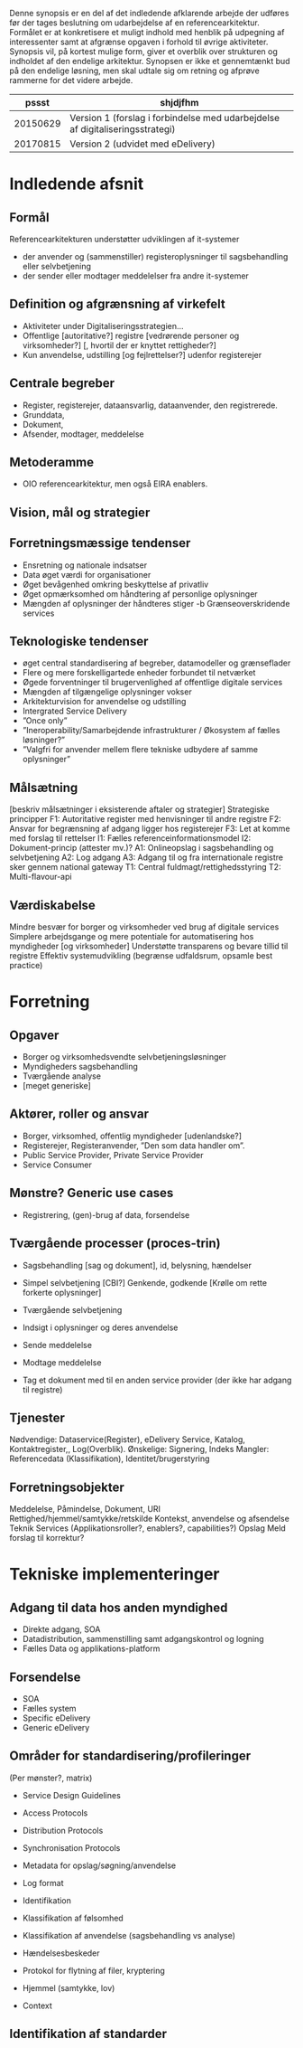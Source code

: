 Denne synopsis er en del af det indledende afklarende arbejde der udføres før der tages beslutning om udarbejdelse af en referencearkitektur. Formålet er at konkretisere et muligt indhold med henblik på udpegning af interessenter samt at afgrænse opgaven i forhold til øvrige aktiviteter.
Synopsis vil, på kortest mulige form, giver et overblik over strukturen og indholdet af den endelige arkitektur. Synopsen er ikke et gennemtænkt bud på den endelige løsning, men skal udtale sig om retning og afprøve rammerne for det videre arbejde.

 pssst | shjdjfhm   |
---|---|
20150629 | Version 1 (forslag i forbindelse med udarbejdelse af digitaliseringsstrategi)
20170815 | Version 2 (udvidet med eDelivery)

# Indledende afsnit

## Formål
Referencearkitekturen understøtter udviklingen af it-systemer
- der anvender og (sammenstiller) registeroplysninger til sagsbehandling eller selvbetjening
- der sender eller modtager meddelelser fra andre it-systemer

## Definition og afgrænsning af virkefelt
- Aktiviteter under Digitaliseringsstrategien…
- Offentlige [autoritative?] registre [vedrørende personer og virksomheder?] [, hvortil der er knyttet rettigheder?]
- Kun anvendelse, udstilling [og fejlrettelser?] udenfor registerejer

## Centrale begreber
- Register, registerejer, dataansvarlig, dataanvender, den registrerede.
- Grunddata,
- Dokument,
- Afsender, modtager, meddelelse

## Metoderamme
- OIO referencearkitektur, men også EIRA enablers.

## Vision, mål og strategier

## Forretningsmæssige tendenser
- Ensretning og nationale indsatser
- Data øget værdi for organisationer
- Øget bevågenhed omkring beskyttelse af privatliv
- Øget opmærksomhed om håndtering af personlige oplysninger
- Mængden af oplysninger der håndteres stiger
-b Grænseoverskridende services

## Teknologiske tendenser
- øget central standardisering af begreber, datamodeller og grænseflader
- Flere og mere forskelligartede enheder forbundet til netværket
- Øgede forventninger til brugervenlighed af offentlige digitale services
- Mængden af tilgængelige oplysninger vokser
- Arkitekturvision for anvendelse og udstilling
- Intergrated Service Delivery
- ”Once only”
- ”Ineroperability/Samarbejdende infrastrukturer / Økosystem af fælles løsninger?”
- ”Valgfri for anvender mellem flere tekniske udbydere af samme oplysninger”

## Målsætning
[beskriv målsætninger i eksisterende aftaler og strategier]
Strategiske principper
F1: Autoritative register med henvisninger til andre registre
F2: Ansvar for begrænsning af adgang ligger hos registerejer
F3: Let at komme med forslag til rettelser
I1: Fælles referenceinformationsmodel
I2: Dokument-princip (attester mv.)?
A1: Onlineopslag i sagsbehandling og selvbetjening
A2: Log adgang
A3: Adgang til og fra internationale registre sker gennem national gateway
T1: Central fuldmagt/rettighedsstyring
T2: Multi-flavour-api

## Værdiskabelse
Mindre besvær for borger og virksomheder ved brug af digitale services
Simplere arbejdsgange og mere potentiale for automatisering hos myndigheder [og virksomheder]
Understøtte transparens og bevare tillid til registre
Effektiv systemudvikling (begrænse udfaldsrum, opsamle best practice)


# Forretning
## Opgaver
 - Borger og virksomhedsvendte selvbetjeningsløsninger
 - Myndigheders sagsbehandling
 - Tværgående analyse
 - [meget generiske]
## Aktører, roller og ansvar
- Borger, virksomhed, offentlig myndigheder [udenlandske?]
- Registerejer, Registeranvender, ”Den som data handler om”.
- Public Service Provider, Private Service Provider
- Service Consumer
## Mønstre? Generic use cases
- Registrering, (gen)-brug af data, forsendelse

## Tværgående processer (proces-trin)

 - Sagsbehandling [sag og dokument], id, belysning, hændelser
 - Simpel selvbetjening [CBI?] Genkende, godkende [Krølle om rette forkerte oplysninger]
 - Tværgående selvbetjening

 - Indsigt i oplysninger og deres anvendelse

 - Sende meddelelse
 - Modtage meddelelse
 - Tag et dokument med til en anden service provider (der ikke har adgang til registre)

## Tjenester

Nødvendige: Dataservice(Register), eDelivery Service, Katalog, Kontaktregister,, Log(Overblik).
Ønskelige: Signering, Indeks
Mangler: Referencedata (Klassifikation), Identitet/brugerstyring

## Forretningsobjekter

Meddelelse, Påmindelse, Dokument, URI
Rettighed/hjemmel/samtykke/retskilde
Kontekst, anvendelse og afsendelse 
Teknik
Services
(Applikationsroller?, enablers?, capabilities?)
Opslag
Meld forslag til korrektur?

# Tekniske implementeringer

## Adgang til data hos anden myndighed
- Direkte adgang, SOA
- Datadistribution, sammenstilling samt adgangskontrol og logning
- Fælles Data og applikations-platform
## Forsendelse
 - SOA
 - Fælles system
 - Specific eDelivery
 - Generic eDelivery

## Områder for standardisering/profileringer
(Per mønster?, matrix)
- Service Design Guidelines
- Access Protocols
- Distribution Protocols
- Synchronisation Protocols

- Metadata for opslag/søgning/anvendelse
- Log format
- Identifikation
- Klassifikation af følsomhed
- Klassifikation af anvendelse (sagsbehandling vs analyse)
- Hændelsesbeskeder
- Protokol for flytning af filer, kryptering
- Hjemmel (samtykke, lov)
- Context

## Identifikation af standarder
